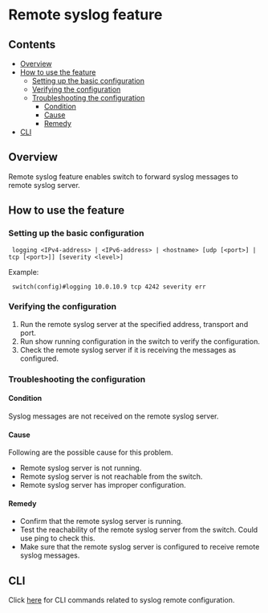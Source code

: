 # Remote syslog feature

## Contents
- [Overview](#overview)
- [How to use the feature](#how-to-use-the-feature)
	- [Setting up the basic configuration](#setting-up-the-basic-configuration)
	- [Verifying the configuration](#verifying-the-configuration)
	- [Troubleshooting the configuration](#troubleshooting-the-configuration)
		- [Condition](#condition)
		- [Cause](#cause)
		- [Remedy](#remedy)
- [CLI](#cli)

## Overview
Remote syslog feature enables switch to forward syslog messages to remote syslog server.


## How to use the feature

### Setting up the basic configuration
```
 logging <IPv4-address> | <IPv6-address> | <hostname> [udp [<port>] | tcp [<port>]] [severity <level>]
```

Example:
```
 switch(config)#logging 10.0.10.9 tcp 4242 severity err
```

### Verifying the configuration

 1. Run the remote syslog server at the specified address, transport and port.
 2. Run show running configuration in the switch to verify the configuration.
 3. Check the remote syslog server if it is receiving the messages as configured.


### Troubleshooting the configuration

#### Condition
Syslog messages are not received on the remote syslog server.

#### Cause
Following are the possible cause for this problem.

* Remote syslog server is not running.
* Remote syslog server is not reachable from the switch.
* Remote syslog server has improper configuration.

#### Remedy
* Confirm that the remote syslog server is running.
* Test the reachability of the remote syslog server from the switch.  Could use ping to check this.
* Make sure that the remote syslog server is configured to receive remote syslog messages.

## CLI
Click [here](documents/user/syslog_remote_cli) for CLI commands related to syslog remote configuration.
